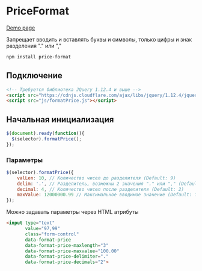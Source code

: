 # PriceFormat

 [Demo page](https://sash-ok.github.io/priceFormat/)

Запрещает вводить и вставлять буквы и символы, только цифры и знак разделения "." или ","

```bash
npm install price-format
```

## Подключение

```html
<!-- Требуется библиотека JQuery 1.12.4 и выше -->
<script src="https://cdnjs.cloudflare.com/ajax/libs/jquery/1.12.4/jquery.min.js"></script>
<script src="js/formatPrice.js"></script>
```

## Начальная инициализация

```javascript
$(document).ready(function(){
  $(selector).formatPrice();
});
```

### Параметры

```javascript
$(selector).formatPrice({
    valLen: 10, // Количество чисел до разделителя (Default: 9)
    delim: '.', // Разделитель, возможны 2 значения "." или "," (Default: '.')
    decimal: 4, // Количество чисел после разделителя (Default: 2)
    maxValue: 12000000.99 // Максимальное вводимое значение (Default: false)
});
```

Можно задавать параметры через HTML атрибуты

```html
<input type="text"
       value="97,99"
       class="form-control"
       data-format-price
       data-format-price-maxlength="3"
       data-format-price-maxvalue="100.00"
       data-format-price-delimiter="."
       data-format-price-decimals="2">
```